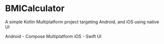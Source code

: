# BMICalculator

A simple Kotlin Multiplatform project targeting Android, and iOS using native UI

Android - Compose Multiplatform
iOS - Swift UI


